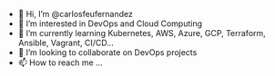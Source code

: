 - 👋 Hi, I’m @carlosfeufernandez
- 👀 I’m interested in DevOps and Cloud Computing
- 🌱 I’m currently learning Kubernetes, AWS, Azure, GCP, Terraform, Ansible, Vagrant, CI/CD...
- 💞️ I’m looking to collaborate on DevOps projects
- 📫 How to reach me ...

<!---
carlosfeufernandez/carlosfeufernandez is a ✨ special ✨ repository because its `README.md` (this file) appears on your GitHub profile.
You can click the Preview link to take a look at your changes.
--->
